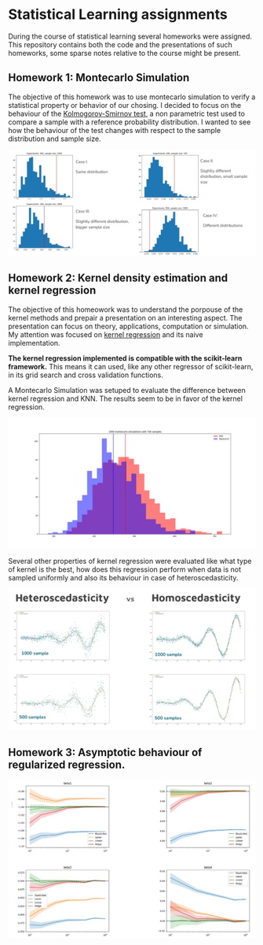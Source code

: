 # Statistical Learning assignments

During the course of statistical learning several homeworks were assigned. This repository contains both the code and the presentations of such homeworks, some sparse notes relative to the course might be present.

## Homework 1: Montecarlo Simulation

The objective of this homework was to use montecarlo simulation to verify a statistical property or behavior of our chosing. I decided to focus on the behaviour of the [Kolmogorov-Smirnov test](https://it.wikipedia.org/wiki/Test_di_Kolmogorov-Smirnov), a non parametric test used to compare a sample with a reference probability distribution. I wanted to see how the behaviour of the test changes with respect to the sample distribution and sample size.

![results](/images/KS_test_results.jpg "Results")

## Homework 2: Kernel density estimation and kernel regression

The objective of this homeowork was to understand the porpouse of the kernel methods and prepair a presentation on an interesting aspect. The presentation can focus on theory, applications, computation or simulation. My attention was focused on [kernel regression](https://en.wikipedia.org/wiki/Kernel_regression) and its naive implementation.

**The kernel regression implemented is compatible with the scikit-learn framework.** This means it can used, like any other regressor of scikit-learn, in its grid search and cross validation functions.

A Montecarlo Simulation was setuped to evaluate the difference between kernel regression and KNN. The results seem to be in favor of the kernel regression.

![results](/images/1000_700png.png )

Several other properties of kernel regression were evaluated like what type of kernel is the best, how does this regression perform when data is not sampled uniformly and also its behaviour in case of heteroscedasticity.

![results](/images/Screenshot%20from%202023-04-03%2021-07-53.png)

## Homework 3: Asymptotic behaviour of regularized regression.

![results](/images/beta.png)
